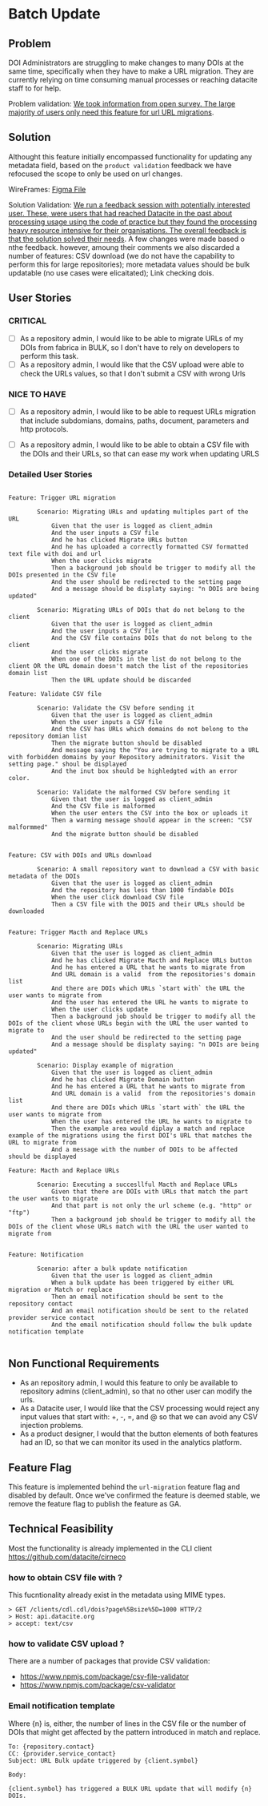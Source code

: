 # Batch Update

## Problem

DOI Administrators are struggling to make changes to many DOIs at the same time, specifically when they have to make a URL migration. They are currently relying on time consuming manual processes or reaching datacite staff to for help.


Problem validation: [We took information from open survey. The large majority of users only need this feature for url URL migrations](https://docs.google.com/document/d/17spNmeQUstzM13FrWfd4Ja18YzTKfB2v_8DSd51mJSM/edit#). 

## Solution 

Althought this feature initially encompassed functionality for updating any metadata field, based on the `product validation` feedback we have refocused the scope to only be used on url changes. 


WireFrames: [Figma File](https://www.figma.com/file/YYSb7xlL2TvV5MNaRZ8tXR/Batch-Update?node-id=0%3A1)

Solution Validation: [We run a feedback session with potentially interested user. These, were users that had reached Datacite in the past about processing usage using the code of practice but they found the processing heavy resource intensive for their organisations. The overall feedback is that the solution solved their needs](https://jamboard.google.com/d/1Ptt7IuIhZ4an81RON2pBrh92OnRtUbINe47icM8caSA/viewer?f=0). A few changes were made based o nthe feedback. however, amoung their comments we also discarded a number of features: CSV download (we do not have the capability to perform this for large repositories); more metadata values should be bulk updatable (no use cases were elicaitated); Link checking dois.



## User Stories

### CRITICAL

- [ ] As a repository admin, I would like to be able to migrate URLs of my DOIs from fabrica in BULK, so I don't have to rely on developers to perform this task.
- [ ] As a repository admin, I would like that the CSV upload were able to check the URLs values, so that I don't submit a CSV with wrong Urls

### NICE TO HAVE

- [ ] As a repository admin, I would like to be able to request URLs migration that include subdomians, domains, paths, document, parameters and http protocols.
- [ ] As a repository admin, I would like to be able to obtain a CSV file with the DOIs and their URLs, so that can ease my work when updating URLS


### Detailed User Stories

```cucumber

Feature: Trigger URL migration

        Scenario: Migrating URLs and updating multiples part of the URL
            Given that the user is logged as client_admin
            And the user inputs a CSV file
            And he has clicked Migrate URLs button 
            And he has uploaded a correctly formatted CSV formatted text file with doi and url 
            When the user clicks migrate
            Then a background job should be trigger to modify all the DOIs presented in the CSV file
            And the user should be redirected to the setting page
            And a message should be displaty saying: "n DOIs are being updated"

        Scenario: Migrating URLs of DOIs that do not belong to the client
            Given that the user is logged as client_admin
            And the user inputs a CSV file
            And the CSV file contains DOIs that do not belong to the client
            And the user clicks migrate
            When one of the DOIs in the list do not belong to the client OR the URL domain doesn't match the list of the repositories domain list
            Then the URL update should be discarded
            
Feature: Validate CSV file

        Scenario: Validate the CSV before sending it
            Given that the user is logged as client_admin
            When the user inputs a CSV file
            And the CSV has URLs which domains do not belong to the repository domian list
            Then the migrate button should be disabled
            And message saying the "You are trying to migrate to a URL with forbidden domains by your Repository adminitrators. Visit the setting page." shoul be displayed
            And the inut box should be highledgted with an error color.

        Scenario: Validate the malformed CSV before sending it  
            Given that the user is logged as client_admin
            And the CSV file is malformed
            When the user enters the CSV into the box or uploads it
            Then a warming message should appear in the screen: "CSV malformmed"
            And the migrate button should be disabled


Feature: CSV with DOIs and URLs download

        Scenario: A small repository want to download a CSV with basic metadata of the DOIs
            Given that the user is logged as client_admin
            And the repository has less than 1000 findable DOIs
            When the user click download CSV file
            Then a CSV file with the DOIS and their URLs should be downloaded


Feature: Trigger Macth and Replace URLs

        Scenario: Migrating URLs 
            Given that the user is logged as client_admin
            And he has clicked Migrate Macth and Replace URLs button 
            And he has entered a URL that he wants to migrate from
            And URL domain is a valid  from the repositories's domain list
            And there are DOIs which URLs `start with` the URL the user wants to migrate from
            And the user has entered the URL he wants to migrate to
            When the user clicks update
            Then a background job should be trigger to modify all the DOIs of the client whose URLs begin with the URL the user wanted to migrate to
            And the user should be redirected to the setting page
            And a message should be displaty saying: "n DOIs are being updated"

        Scenario: Display example of migration
            Given that the user is logged as client_admin
            And he has clicked Migrate Domain button 
            And he has entered a URL that he wants to migrate from
            And URL domain is a valid  from the repositories's domain list
            And there are DOIs which URLs `start with` the URL the user wants to migrate from
            When the user has entered the URL he wants to migrate to
            Then the example area would diplay a match and replace example of the migrations using the first DOI's URL that matches the URL to migrate from
            And a message with the number of DOIs to be affected should be displayed

Feature: Macth and Replace URLs

        Scenario: Executing a succesllful Macth and Replace URLs
            Given that there are DOIs with URLs that match the part the user wants to migrate
            And that part is not only the url scheme (e.g. "http" or "ftp")
            Then a background job should be trigger to modify all the DOIs of the client whose URLs match with the URL the user wanted to migrate from


Feature: Notification

        Scenario: after a bulk update notification
            Given that the user is logged as client_admin 
            When a bulk update has been triggered by either URL migration or Match or replace
            Then an email notification should be sent to the repository contact
            And an email notification should be sent to the related provider service contact
            And the email notification should follow the bulk update notification template


```

## Non Functional Requirements

- As an repository admin, I would this feature to only be available to repository admins (client_admin), so that no other user can modify the urls.
- As a Datacite user, I would like that the CSV processing would reject any input values that start with: +, -, =, and @ so that we can avoid any CSV injection problems.
- As a product designer, I would that the button elements of both features had an ID, so that we can monitor its used in the analytics platform.

## Feature Flag

This feature is implemented behind the `url-migration` feature flag and disabled by default.
Once we've confirmed the feature is deemed stable, we remove the feature flag to publish the feature as GA.

## Technical Feasibility

Most the functionality is already implemented in the CLI client https://github.com/datacite/cirneco


### how to obtain CSV file with ?


This fucntionality already exist in the metadata using MIME types.

```
> GET /clients/cdl.cdl/dois?page%5Bsize%5D=1000 HTTP/2
> Host: api.datacite.org
> accept: text/csv
```

### how to validate CSV upload ?


There are a number of packages that provide CSV validation:

- https://www.npmjs.com/package/csv-file-validator
- https://www.npmjs.com/package/csv-validator


### Email notification template


Where {n} is, either, the number of lines in the CSV file or the number of DOIs that might get affected by the pattern introduced in match and replace.


```
To: {repository.contact} 
CC: {provider.service_contact} 
Subject: URL Bulk update triggered by {client.symbol}

Body:

{client.symbol} has triggered a BULK URL update that will modify {n} DOIs.
```
